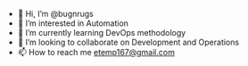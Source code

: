 - 👋 Hi, I’m @bugnrugs
- 👀 I’m interested in Automation
- 🌱 I’m currently learning DevOps methodology 
- 💞️ I’m looking to collaborate on Development and Operations 
- 📫 How to reach me etemp167@gmail.com

<!---
bugnrugs/bugnrugs is a ✨ special ✨ repository because its `README.md` (this file) appears on your GitHub profile.
You can click the Preview link to take a look at your changes.
--->
